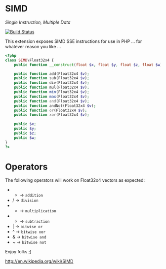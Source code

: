 SIMD
====
*Single Instruction, Multiple Data*

[![Build Status](https://travis-ci.org/krakjoe/SIMD.svg?branch=master)](https://travis-ci.org/krakjoe/SIMD)

This extension exposes SIMD SSE instructions for use in PHP ... for whatever reason you like ...

```php
<?php
class SIMD\Float32x4 {
	public function __construct(float $x, float $y, float $z, float $w);

	public function add(Float32x4 $v);
	public function sub(Float32x4 $v);
	public function div(Float32x4 $v);
	public function mul(Float32x4 $v);
	public function min(Float32x4 $v);
	public function max(Float32x4 $v);
	public function and(Float32x4 $v);
	public function andNot(Float32x4 $v);
	public function or(Float32x4 $v);
	public function xor(Float32x4 $v);
	
	public $x;
	public $y;
	public $z;
	public $w;
}
?>
```

Operators
=========

The following operators will work on Float32x4 vectors as expected:

 * + -> ```addition```
 * / -> ```division```
 * * -> ```multiplication```
 * - -> ```subtraction```
 * | -> ```bitwise or```
 * ^ -> ```bitwise xor```
 * & -> ```bitwise and```
 * ~ -> ```bitwise not```
 
Enjoy folks ;)

http://en.wikipedia.org/wiki/SIMD

